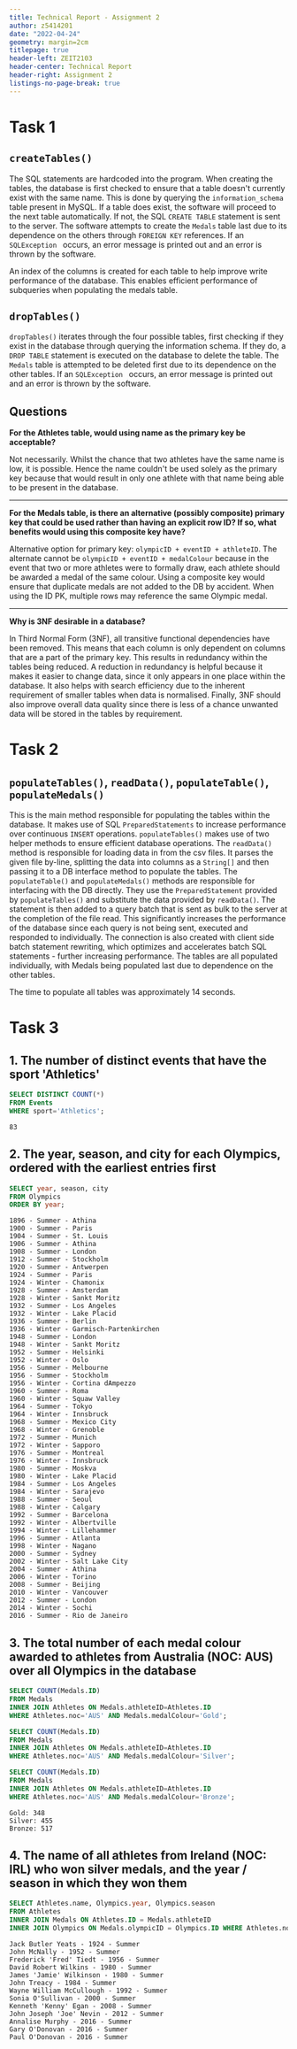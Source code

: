 ```yaml
---
title: Technical Report - Assignment 2
author: z5414201
date: "2022-04-24"
geometry: margin=2cm
titlepage: true
header-left: ZEIT2103
header-center: Technical Report
header-right: Assignment 2
listings-no-page-break: true
---
```


# Task 1

## `createTables()`

The SQL statements are hardcoded into the program. When creating the tables, the database is first checked to ensure that a table doesn't currently exist with the same name. This is done by querying the `information_schema` table present in MySQL. If a table does exist, the software will proceed to the next table automatically. If not, the SQL `CREATE TABLE` statement is sent to the server. The software attempts to create the `Medals` table last due to its dependence on the others through `FOREIGN KEY` references. If an `SQLException ` occurs, an error message is printed out and an error is thrown by the software. 

An index of the columns is created for each table to help improve write performance of the database. This enables efficient performance of subqueries when populating the medals table.

## `dropTables()`

`dropTables()` iterates through the four possible tables, first checking if they exist in the database through querying the information schema. If they do, a `DROP TABLE` statement is executed on the database to delete the table. The `Medals` table is attempted to be deleted first due to its dependence on the other tables. If an `SQLException ` occurs, an error message is printed out and an error is thrown by the software. 

## Questions

**For the Athletes table, would using name as the primary key be acceptable?**

Not necessarily. Whilst the chance that two athletes have the same name is low, it is possible. Hence the name couldn't be used solely as the primary key because that would result in only one athlete with that name being able to be present in the database.

<hr> 

**For the Medals table, is there an alternative (possibly composite) primary key that could be used rather than having an explicit row ID? If so, what benefits would using this composite key have?**

Alternative option for primary key: `olympicID + eventID + athleteID`. The alternate cannot be `olympicID + eventID + medalColour` because in the event that two or more athletes were to formally draw, each athlete should be awarded a medal of the same colour. Using a composite key would ensure that duplicate medals are not added to the DB by accident. When using the ID PK, multiple rows may reference the same Olympic medal.

<hr>

**Why is 3NF desirable in a database?**

In Third Normal Form (3NF), all transitive functional dependencies have been removed. This means that each column is only dependent on columns that are a part of the primary key. This results in redundancy within the tables being reduced. A reduction in redundancy is helpful because it makes it easier to change data, since it only appears in one place within the database. It also helps with search efficiency due to the inherent requirement of smaller tables when data is normalised. Finally, 3NF should also improve overall data quality since there is less of a chance unwanted data will be stored in the tables by requirement.

# Task 2

## `populateTables()`, `readData()`, `populateTable()`, `populateMedals()`

This is the main method responsible for populating the tables within the database. It makes use of SQL `PreparedStatements` to increase performance over continuous `INSERT` operations. `populateTables()` makes use of two helper methods to ensure efficient database operations. The `readData()` method is responsible for loading data in from the csv files. It parses the given file by-line, splitting the data into columns as a `String[]` and then passing it to a DB interface method to populate the tables. The `populateTable()` and `populateMedals()` methods are responsible for interfacing with the DB directly. They use the `PreparedStatement` provided by `populateTables()` and substitute the data provided by `readData()`. The statement is then added to a query batch that is sent as bulk to the server at the completion of the file read. This significantly increases the performance of the database since each query is not being sent, executed and responded to individually. The connection is also created with client side batch statement rewriting, which optimizes and accelerates batch SQL statements - further increasing performance. The tables are all populated individually, with Medals being populated last due to dependence on the other tables. 

The time to populate all tables was approximately 14 seconds. 

# Task 3

## 1. The number of distinct events that have the sport 'Athletics'

```sql
SELECT DISTINCT COUNT(*) 
FROM Events 
WHERE sport='Athletics';
```

```
83
```

## 2. The year, season, and city for each Olympics, ordered with the earliest entries first

```SQL
SELECT year, season, city 
FROM Olympics 
ORDER BY year;
```

```
1896 - Summer - Athina
1900 - Summer - Paris
1904 - Summer - St. Louis
1906 - Summer - Athina
1908 - Summer - London
1912 - Summer - Stockholm
1920 - Summer - Antwerpen
1924 - Summer - Paris
1924 - Winter - Chamonix
1928 - Summer - Amsterdam
1928 - Winter - Sankt Moritz
1932 - Summer - Los Angeles
1932 - Winter - Lake Placid
1936 - Summer - Berlin
1936 - Winter - Garmisch-Partenkirchen
1948 - Summer - London
1948 - Winter - Sankt Moritz
1952 - Summer - Helsinki
1952 - Winter - Oslo
1956 - Summer - Melbourne
1956 - Summer - Stockholm
1956 - Winter - Cortina dAmpezzo
1960 - Summer - Roma
1960 - Winter - Squaw Valley
1964 - Summer - Tokyo
1964 - Winter - Innsbruck
1968 - Summer - Mexico City
1968 - Winter - Grenoble
1972 - Summer - Munich
1972 - Winter - Sapporo
1976 - Summer - Montreal
1976 - Winter - Innsbruck
1980 - Summer - Moskva
1980 - Winter - Lake Placid
1984 - Summer - Los Angeles
1984 - Winter - Sarajevo
1988 - Summer - Seoul
1988 - Winter - Calgary
1992 - Summer - Barcelona
1992 - Winter - Albertville
1994 - Winter - Lillehammer
1996 - Summer - Atlanta
1998 - Winter - Nagano
2000 - Summer - Sydney
2002 - Winter - Salt Lake City
2004 - Summer - Athina
2006 - Winter - Torino
2008 - Summer - Beijing
2010 - Winter - Vancouver
2012 - Summer - London
2014 - Winter - Sochi
2016 - Summer - Rio de Janeiro
```

## 3. The total number of each medal colour awarded to athletes from Australia (NOC: AUS) over all Olympics in the database

```sql
SELECT COUNT(Medals.ID) 
FROM Medals 
INNER JOIN Athletes ON Medals.athleteID=Athletes.ID 
WHERE Athletes.noc='AUS' AND Medals.medalColour='Gold';

SELECT COUNT(Medals.ID) 
FROM Medals 
INNER JOIN Athletes ON Medals.athleteID=Athletes.ID 
WHERE Athletes.noc='AUS' AND Medals.medalColour='Silver';

SELECT COUNT(Medals.ID) 
FROM Medals 
INNER JOIN Athletes ON Medals.athleteID=Athletes.ID 
WHERE Athletes.noc='AUS' AND Medals.medalColour='Bronze';
```

```
Gold: 348
Silver: 455
Bronze: 517
```

## 4. The name of all athletes from Ireland (NOC: IRL) who won silver medals, and the year / season in which they won them

```sql
SELECT Athletes.name, Olympics.year, Olympics.season 
FROM Athletes 
INNER JOIN Medals ON Athletes.ID = Medals.athleteID 
INNER JOIN Olympics ON Medals.olympicID = Olympics.ID WHERE Athletes.noc='IRL' AND Medals.medalColour='Silver';
```

```
Jack Butler Yeats - 1924 - Summer
John McNally - 1952 - Summer
Frederick 'Fred' Tiedt - 1956 - Summer
David Robert Wilkins - 1980 - Summer
James 'Jamie' Wilkinson - 1980 - Summer
John Treacy - 1984 - Summer
Wayne William McCullough - 1992 - Summer
Sonia O'Sullivan - 2000 - Summer
Kenneth 'Kenny' Egan - 2008 - Summer
John Joseph 'Joe' Nevin - 2012 - Summer
Annalise Murphy - 2016 - Summer
Gary O'Donovan - 2016 - Summer
Paul O'Donovan - 2016 - Summer
```


